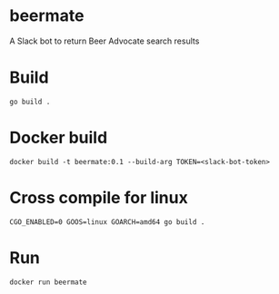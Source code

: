 # beermate
A Slack bot to return Beer Advocate search results

# Build

`go build .`

# Docker build

`docker build -t beermate:0.1 --build-arg TOKEN=<slack-bot-token>`

# Cross compile for linux

`CGO_ENABLED=0 GOOS=linux GOARCH=amd64 go build .`

# Run

`docker run beermate`
